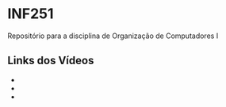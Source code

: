 # INF251

Repositório para a disciplina de Organização de Computadores I

## Links dos Vídeos

* []()
* []()
* []()